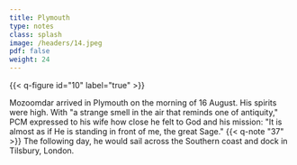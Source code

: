 ```yaml
---
title: Plymouth
type: notes
class: splash
image: /headers/14.jpeg
pdf: false
weight: 24
---
```


{{< q-figure id="10" label="true" >}}

Mozoomdar arrived in Plymouth on the morning of 16 August. His spirits
were high. With "a strange smell in the air that reminds one of
antiquity," PCM expressed to his wife how close he felt to God and his
mission: "It is almost as if He is standing in front of me, the great
Sage." {{< q-note "37" >}} The following day, he would sail across the Southern coast
and dock in Tilsbury, London.
